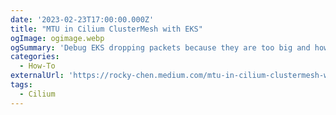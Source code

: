 ```yaml
---
date: '2023-02-23T17:00:00.000Z'
title: "MTU in Cilium ClusterMesh with EKS"
ogImage: ogimage.webp
ogSummary: 'Debug EKS dropping packets because they are too big and how to solve it'
categories:
  - How-To
externalUrl: 'https://rocky-chen.medium.com/mtu-in-cilium-clustermesh-with-eks-c05b2aca2f4f'
tags:
  - Cilium
---
```

